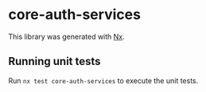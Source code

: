 # core-auth-services

This library was generated with [Nx](https://nx.dev).

## Running unit tests

Run `nx test core-auth-services` to execute the unit tests.
